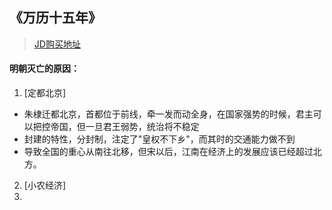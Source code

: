 

## 《万历十五年》 
  > [JD购买地址](http://item.jd.com/10054498.html)

#### 明朝灭亡的原因：
1. [定都北京] 
 * 朱棣迁都北京，首都位于前线，牵一发而动全身，在国家强势的时候，君主可以把控帝国，但一旦君王弱势，统治将不稳定
 * 封建的特性，分封制，注定了"皇权不下乡"，而其时的交通能力做不到
 * 导致全国的重心从南往北移，但宋以后，江南在经济上的发展应该已经超过北方。
2. [小农经济] 
3. 
